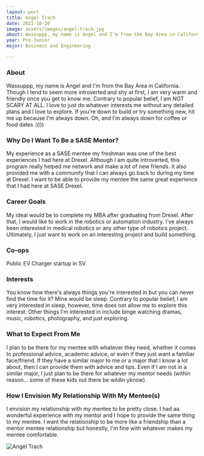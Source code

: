 ```yaml
---
layout: post
title: Angel Trach 
date: 2021-10-20
image: assets/images/angel-trach.jpg
about: Wassuppp, my name is Angel and I'm from the Bay Area in California. Though I tend to seem more introverted and shy at first, I am very warm and friendly once you get to know me. Contrary to popular belief, I am NOT SCARY AT ALL. I love to just do whatever interests me without any detailed plans and I love to explore. If you're down to build or try something new, hit me up because I'm always down. Oh, and I'm always down for coffee or food dates :))))
year: Pre-Junior
major: Business and Engineering 

---
```


### About

Wassuppp, my name is Angel and I'm from the Bay Area in California. Though I tend to seem more introverted and shy at first, I am very warm and friendly once you get to know me. Contrary to popular belief, I am NOT SCARY AT ALL. I love to just do whatever interests me without any detailed plans and I love to explore. If you're down to build or try something new, hit me up because I'm always down. Oh, and I'm always down for coffee or food dates :))))

### Why Do I Want To Be a SASE Mentor?

My experience as a SASE mentee my freshman was one of the best experiences I had here at Drexel. Although I am quite introverted, this program really helped me network and make a lot of new friends. It also provided me with a community that I can always go back to during my time at Drexel. I want to be able to provide my mentee the same great experience that I had here at SASE Drexel. 

### Career Goals

My ideal would be to complete my MBA after graduating from Drexel. After that, I would like to work in the robotics or automation industry. I've always been interested in medical robotics or any other type of robotics project. Ultimately, I just want to work on an interesting project and build something. 

### Co-ops

Public EV Charger startup in SV

### Interests

You know how there's always things you're interested in but you can never find the time for it? Mine would be sleep. Contrary to popular belief, I am very interested in sleep, however, time does not allow me to explore this interest. Other things I'm interested in include binge watching dramas, music, robotics, photography, and just exploring. 

### What to Expect From Me

I plan to be there for my mentee with whatever they need, whether it comes to professional advice, academic advice, or even if they just want a familiar face/friend. If they have a similar major to me or a major that I know a lot about, then I can provide them with advice and tips. Even if I am not in a similar major, I just plan to be there for whatever my mentor needs (within reason... some of these kids out there be wildin yknow). 

### How I Envision My Relationship With My Mentee(s) 

I envision my relationship with my mentee to be pretty close. I had aa wonderful experience with my mentor and I hope to provide the same thing to my mentee. I want the relationship to be more like a friendship than a mentor mentee relationship but honestly, I'm fine with whatever makes my mentee comfortable. 

<div class="text-center my-5">
    <img src="https://sase-drexel.github.io/mentorship-2021/angel-trach.jpg" alt="Angel Trach" class="rounded post-img" />
</div>
